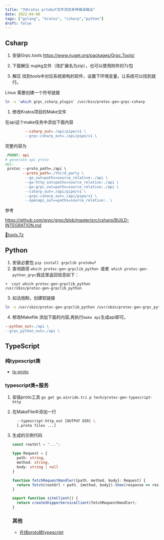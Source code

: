 ```yaml
---
title: "为Kratos prtobuf文件添加多种编译输出"
date: 2022-04-08
tags: ["golang", "kratos", "csharp","python"]
draft: false
---
```


## Csharp

1. 安装Grpc.tools https://www.nuget.org/packages/Grpc.Tools/
2. 下载解压 nupkg文件（改扩展名为zip），也可以使用附件的7z包

1. 解压 找到tools中对应系统架构的软件，设置下环境变量，让系统可以找到就行。

Linux 需要创建一个符号链接 

```bash
ln -s `which grpc_csharp_plugin` /usr/bin/protoc-gen-grpc-csharp
```



1. 修改Kratos项目的Make文件

在api这个make任务中添加下面内容

```makefile
         --csharp_out=./api/pipe/v1 \
         --grpc-csharp_out=./api/pipe/v1 \
```

完整内容为

```makefile
.PHONY: api
# generate api proto
api:
 protoc --proto_path=./api \
        --proto_path=./third_party \
         --go_out=paths=source_relative:./api \
         --go-http_out=paths=source_relative:./api \
         --go-grpc_out=paths=source_relative:./api \
         --csharp_out=./api/pipe/v1 \
         --grpc-csharp_out=./api/pipe/v1 \
         --openapi_out==paths=source_relative:. \
```

参考

https://github.com/grpc/grpc/blob/master/src/csharp/BUILD-INTEGRATION.md

[📎tools.7z](https://www.yuque.com/attachments/yuque/0/2022/7z/457321/1648739141239-9bea9d30-3721-4ff0-a357-e60e3c13e47f.7z)

## Python

1. 安装必要包  `pip install grpclib protobuf `
2. 查询路径 `which protoc-gen-grpclib_python `或者` which protoc-gen-python_grpc`我这里返回信息如下：

```plain
➜  czyt which protoc-gen-grpclib_python
/usr/sbin/protoc-gen-grpclib_python
```

3. 如法炮制，创建软链接

```bash
ln -s /usr/sbin/protoc-gen-grpclib_python /usr/sbin/protoc-gen-grpc_python
```

4. 修改Makefile 添加下面的内容,再执行`make api`生成api即可。

```makefile
--python_out=./api \
--grpc_python_out=./api \
```

## TypeScript 

### 纯typescript类

+ [ts-proto](https://github.com/stephenh/ts-proto)

### typescript类+服务

1. 安装proto工具 `go get go.einride.tri p tech/protoc-gen-typescript-http`

2. 在MakeFile中添加一行
   ```bash
     --typescript-http_out [OUTPUT DIR] \
     [.proto files ...]
   ```

3. 生成的示例代码

   ```typescript
   const rootUrl = "...";
   
   type Request = {
     path: string,
     method: string,
     body: string | null
   }
   
   function fetchRequestHandler({path, method, body}: Request) {
     return fetch(rootUrl + path, {method, body}).then(response => response.json())
   }
   
   export function siteClient() {
     return createShipperServiceClient(fetchRequestHandler);
   }
   ```

   ### 其他 
   
   + [在线proto转typescript](https://geotho.github.io/protobuf-to-typescript/)
